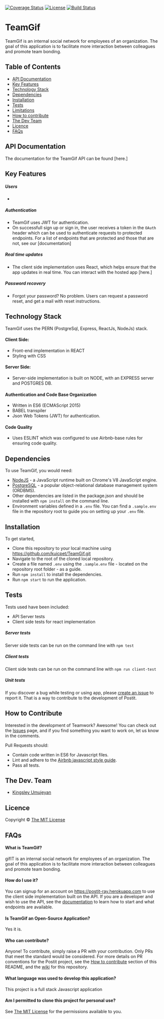 [![Coverage Status](https://coveralls.io/repos/github/kuicpet/TeamGif/badge.png?branch=master)](https://coveralls.io/github/kuicpet/TeamGif?branch=master)
[![License](http://img.shields.io/badge/license-MIT-blue.png?style=flat-square)](http://opensource.org/licenses/MIT)
[![Build Status](https://travis-ci.org/kuicpet/TeamGif.svg?branch=master)](https://travis-ci.org/kuicpet/TeamGif)

# TeamGif
TeamGif is an internal social network for employees of an organization. The goal of this application is to facilitate more interaction between colleagues and promote team bonding.

## Table of Contents
- [API Documentation](#api-documentation)
- [Key Features](#key-features)
- [Technology Stack](#technology-stack)
- [Dependencies](#dependencies)
- [Installation](#installation)
- [Tests](#tests)
- [Limitations](#limitations)
- [How to contribute](#how-to-contribute)
- [The Dev Team](#the-dev-team)
- [Licence](#licence)
- [FAQs](#faqs)

## API Documentation

The documentation for the TeamGif API can be found [here.] 

## Key Features
##### Users
  - 
##### Authentication
  - TeamGif uses JWT for authentication.
  - On successfull sign up or sign in, the user receives a token in the `OAuth` header which can be used to authenticate requests to protected endpoints.
  For a list of endpoints that are protected and those that are not, see our [documentation]

##### Real time updates
  - The client side implementation uses React, which helps ensure that the app updates in real time. You can interact with the hosted app [here.]

##### Password recovery
  - Forgot your password? No problem. Users can request a password reset, and get a mail with reset instructions.

## Technology Stack

TeamGif uses the PERN (PostgreSql, Express, ReactJs, NodeJs) stack.

#### Client Side: 
  - Front-end implementation in REACT
  - Styling with CSS
  

#### Server Side:
  - Server-side implementation is built on NODE, with an
      EXPRESS server and POSTGRES DB.

#### Authentication and Code Base Organization
  - Written in ES6 (ECMAScript 2015)
  - BABEL transpiler 
  - Json Web Tokens (JWT) for authentication.  
    
#### Code Quality
  - Uses ESLINT which was configured to use Airbnb-base rules for ensuring code quality.


## Dependencies
To use TeamGif, you would need: 
  - [NodeJS](https://nodejs.org) - a JavaScript runtime built on Chrome's V8 JavaScript engine.
  - [PostgreSQL](https://www.postgresql.org/) - a popular object-relational database management system (ORDBMS).
  - Other dependencies are listed in the package.json and should be installed with `npm install` on the command line.
  - Environment variables defined in a `.env` file. You can find a `.sample.env` file in the repository root to guide you on setting up your `.env` file.

## Installation
To get started, 
- Clone this repository to your local machine using https://github.com/kuicpet/TeamGif.git
- Navigate to the root of the cloned local repository.
- Create a file named `.env` using the `.sample.env` file - located on the repository root folder - as a guide.
- Run `npm install` to install the dependencies.
- Run `npm start` to run the application.

## Tests
Tests used have been included:
- API Server tests
- Client side tests for react implementation


##### Server tests
Server side tests can be run on the command line with `npm test`

##### Client tests
Client side tests can be run on the command line with `npm run client-test`

##### Unit tests
If you discover a bug while testing or using app, please [create an issue](https://github.com/kuicpet/TeamGif/issues/new) to report it. That is a way to contribute to the development of Postit.

## How to Contribute

Interested in the development of Teamwork? Awesome! You can check out the [Issues](https://github.com/kuicpet/TeamGif/issues) page, and if you find something you want to work on, let us know in the comments.

Pull Requests should:
  - Contain code written in ES6 for Javascript files.
  - Lint and adhere to the [Airbnb javascript style guide](https://github.com/airbnb/javascript).
  - Pass all tests.

## The Dev. Team
- [Kingsley Umujeyan](https://github.com/kuicpet)

## Licence
Copyright © [The MIT License](./LICENCE.md)

## FAQs
#### What is TeamGif?
gifIT is an internal social network for employees of an organization. The goal of this application is to facilitate more interaction between colleagues and promote team bonding.
    
#### How do I use it?
You can signup for an account on https://postit-ray.herokuapp.com to use the client side implementation built on the API. If you are a developer and wish to use the API, see the [documentation](https://postit-ray.herokuapp.com/api/v1/docs) to learn how to start and what endpoints are available.

#### Is TeamGif an Open-Source Application?
Yes it is. 
    
#### Who can contribute?
Anyone! To contribute, simply raise a PR with your contribution. Only PRs that meet the standard would be considered. For more details on PR conventions for the Postit project, see the [How to contribute](#how-to-contribute) section of this README, and the [wiki](https://github.com/kuicpet/Teamwork/wiki) for this repository.
    
#### What language was used to develop this application?
This project is a full stack Javascript application
    
#### Am I permitted to clone this project for personal use?
See [The MIT License](./LICENCE.md) for the permissions available to you.
    